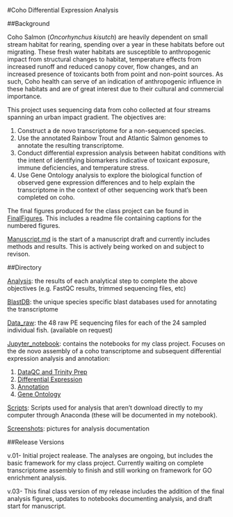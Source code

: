 #Coho Differential Expression Analysis


##Background

Coho Salmon (_Oncorhynchus kisutch_) are heavily dependent on small stream habitat for rearing, spending over a year in these habitats before out migrating. These fresh water habitats are susceptible to anthropogenic impact from structural changes to habitat, temperature effects from increased runoff and reduced canopy cover, flow changes, and an increased presence of toxicants both from point and non-point sources. As such, Coho health can serve of an indication of anthropogenic influence in these habitats and are of great interest due to their cultural and commercial importance. 

This project uses sequencing data from coho collected at four streams spanning an urban impact gradient. The objectives are:

1. Construct a de novo transcriptome for a non-sequenced species.
2. Use the annotated Rainbow Trout and Atlantic Salmon genomes to annotate the	resulting transcriptome.
3. Conduct differential expression analysis between habitat conditions with the intent of identifying biomarkers indicative of toxicant exposure, immune deficiencies, and temperature stress.
4. Use Gene Ontology analysis to explore the biological function of observed gene expression differences and to help explain the transcriptome in the context of other sequencing work that’s been completed on coho. 

The final figures produced for the class project can be found in [FinalFigures](https://github.com/aspanjer/RNAseq_Coho/tree/master/FinalFigures). This includes a readme file containing captions for the numbered figures. 

[Manuscript.md](https://github.com/aspanjer/RNAseq_Coho/blob/master/Manuscript.md) is the start of a manuscript draft and currently includes methods and results. This is actively being worked on and subject to revison. 

##Directory 

[Analysis](https://github.com/aspanjer/RNAseq_Coho/tree/master/analysis): the results of each analytical step to complete the above objectives (e.g. FastQC results, trimmed sequencing files, etc)

[BlastDB](https://github.com/aspanjer/RNAseq_Coho/tree/master/BlastDB): the unique species specific blast databases used for annotating the transcriptome 

[Data_raw](https://github.com/aspanjer/RNAseq_Coho/tree/master/data_raw): the 48 raw PE sequencing files for each of the 24 sampled individual fish. (available on request)

[Jupyter_notebook](https://github.com/aspanjer/RNAseq_Coho/tree/master/jupyter_notebooks): contains the notebooks for my class project. Focuses on the de novo assembly of a coho transcriptome and subsequent differential expression analysis and annotation:

1. [DataQC and Trinity Prep](https://github.com/aspanjer/RNAseq_Coho/blob/master/jupyter_notebooks/1.%20DataQC%20and%20Trinity%20Prep.ipynb)
2. [Differential Expression](https://github.com/aspanjer/RNAseq_Coho/blob/master/jupyter_notebooks/2.%20Differential%20Expression.ipynb)
3. [Annotation](https://github.com/aspanjer/RNAseq_Coho/blob/master/jupyter_notebooks/3.Annotation.ipynb)
4. [Gene Ontology](http://localhost:8888/notebooks/RNAseq_Coho/jupyter_notebooks/4.%20Gene%20Ontology%20Enrichment%20Analysis.ipynb)

[Scripts](https://github.com/aspanjer/RNAseq_Coho/tree/master/scripts): Scripts used for analysis that aren’t download directly to my computer through Anaconda (these will be documented in my notebook).

[Screenshots](https://github.com/aspanjer/RNAseq_Coho/tree/master/scripts): pictures for analysis documentation

##Release Versions

v.01- Initial project realease. The analyses are ongoing, but includes the basic framework for my class project. Currently waiting on complete transcriptome assembly to finish and still working on framework for GO enrichment analysis. 

v.03- This final class version of my release includes the addition of the final analysis figures, updates to notebooks documenting analysis, and draft start for manuscript. 
 
